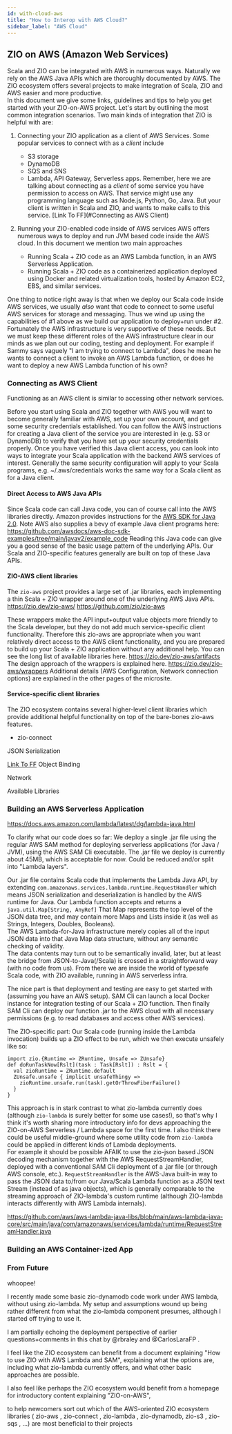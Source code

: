 ```yaml
---
id: with-cloud-aws
title: "How to Interop with AWS Cloud?"
sidebar_label: "AWS Cloud"
---
```


## ZIO on AWS (Amazon Web Services)

Scala and ZIO can be integrated with AWS in numerous ways.
Naturally we rely on the AWS Java APIs which are thoroughly documented by AWS.
The ZIO ecosystem offers several projects to make integration of Scala, ZIO and AWS easier and more productive.  
In this document we give some links, guidelines and tips to help you get started with your ZIO-on-AWS project.  Let's start by outlining the most common integration scenarios.
Two main kinds of integration that ZIO is helpful with are:
1) Connecting your ZIO application as a client of AWS Services.  Some popular services to connect with as a *client* include
   * S3 storage
   * DynamoDB
   * SQS and SNS
   * Lambda, API Gateway, Serverless apps.  Remember, here we are talking about connecting as a *client* of some service you have permission to access on AWS.  That service might use any programming language such as Node.js, Python, Go, Java.  But your client is written in Scala and ZIO, and wants to make calls to this service.
[Link To FF](#Connecting as AWS Client)

2) Running your ZIO-enabled code inside of AWS services
AWS offers numerous ways to deploy and run JVM based code inside the AWS cloud.
In this document we mention two main approaches

    * Running Scala + ZIO code as an AWS Lambda function, in an AWS Serverless Application.
    * Running Scala + ZIO code as a containerized application deployed using Docker and related virtualization tools, hosted by Amazon EC2, EBS, and similar services.

One thing to notice right away is that when we deploy our Scala code inside AWS services, we usually *also* want that code to connect to some useful AWS services for storage and messaging.  Thus we wind up using the capabilities of #1 above as we build our application to deploy+run under #2. Fortunately the AWS infrastructure is very supportive of these needs.  But we must keep these different roles of the AWS infrastructure clear in our minds as we plan out our coding, testing and deployment. For example if Sammy says vaguely "I am trying to connect to Lambda", does he mean he wants to connect a client to invoke an AWS Lambda function, or does he want to deploy a new AWS Lambda function of his own?

### Connecting as AWS Client

Functioning as an AWS client is similar to accessing other network services. 

Before you start using Scala and ZIO together with AWS you will want to become generally familiar with AWS, set up your own account, and get some security credentials established.
You can follow the AWS instructions for creating a Java client of the service you are interested in (e.g. S3 or DynamoDB) to verify that you have set up your security credentials
properly.  Once you have verified this Java client access, you can look into ways to integrate your Scala application with the backend AWS services of interest.  Generally
the same security configuration will apply to your Scala programs, e.g. ~/.aws/credentials works the same way for a Scala client as for a Java client.

#### Direct Access to AWS Java APIs

Since Scala code can call Java code, you can of course call into the AWS libraries directly.
Amazon provides instructions for the [AWS SDK for Java 2.0](https://aws.amazon.com/sdk-for-java/).
Note AWS also supplies a bevy of example Java client programs here: https://github.com/awsdocs/aws-doc-sdk-examples/tree/main/javav2/example_code
Reading this Java code can give you a good sense of the basic usage pattern of the underlying APIs.
Our Scala and ZIO-specific features generally are built on top of these Java APIs.

#### ZIO-AWS client libraries

The `zio-aws` project provides a large set of .jar libraries, each implementing a thin Scala + ZIO wrapper around one of the underlying AWS Java APIs.
https://zio.dev/zio-aws/
https://github.com/zio/zio-aws

These wrappers make the API input+output value objects more friendly to the Scala developer, but they do not add much service-specific client functionality.
Therefore this zio-aws are appropriate when you want relatively direct access to the AWS client functionality, and you are prepared to build up your Scala + ZIO application without any additional help.
You can see the long list of available libraries here. https://zio.dev/zio-aws/artifacts
The design approach of the wrappers is explained here.  https://zio.dev/zio-aws/wrappers
Additional details (AWS Configuration, Network connection options) are explained in the other pages of the microsite.

#### Service-specific client libraries

The ZIO ecosystem contains several higher-level client libraries which provide additional helpful functionality on top of the bare-bones zio-aws features.
  * zio-connect


JSON Serialization

[Link To FF](#from-future)
Object Binding 

Network

Available Libraries

### Building an AWS Serverless Application 

https://docs.aws.amazon.com/lambda/latest/dg/lambda-java.html


To clarify what our code does so far:  We deploy a single .jar file using the regular AWS SAM method for deploying serverless applications (for Java / JVM), 
using the AWS SAM Cli executable. The .jar file we deploy is currently about 45MB, which is acceptable for now. Could be reduced and/or split into "Lambda layers".

Our .jar file contains Scala code that implements the Lambda Java API, by extending `com.amazonaws.services.lambda.runtime.RequestHandler`
which means JSON serialization and deserialization is handled by the AWS runtime for Java.
Our Lambda function accepts and returns a `java.util.Map[String, AnyRef]`
That Map represents the top level of the JSON data tree, and may contain more Maps and Lists inside it (as well as Strings, Integers, Doubles, Booleans).  
The AWS Lambda-for-Java infrastructure merely copies all of the input JSON data into that Java Map data structure, without any semantic checking of validity.  
The data contents may turn out to be semantically invalid, later, but at least the bridge from JSON-to-Java(/Scala) is crossed in a straightforward way 
(with no code from us). From there we are inside the world of typesafe Scala code, with ZIO available, running in AWS serverless infra.

The nice part is that deployment and testing are easy to get started with (assuming you have an AWS setup).  SAM Cli can launch a local Docker instance for integration testing
of our Scala + ZIO function. Then finally SAM Cli can deploy our function .jar to the AWS cloud with all necessary permissions (e.g. to read databases and access other AWS services).

The ZIO-specific part:  Our Scala code (running inside the Lambda invocation) builds up a ZIO effect to be run, which we then execute unsafely like so:

``` 
import zio.{Runtime => ZRuntime, Unsafe => ZUnsafe}
def doRunTaskNow[Rslt](task : Task[Rslt]) : Rslt = {
  val zioRuntime = ZRuntime.default
  ZUnsafe.unsafe { implicit unsafeThingy =>
    zioRuntime.unsafe.run(task).getOrThrowFiberFailure()
  }
} 
```

This approach is in stark contrast to what zio-lambda currently does (although `zio-lambda` is surely better for some use cases!), so that's why 
I think it's worth sharing more introductory info for devs approaching the ZIO-on-AWS Serverless / Lambda space for the first time.
I also think there could be useful middle-ground where some utility code from `zio-lambda` could be applied in different kinds of Lambda deployments.  
For example it should be possible AFAIK to use the zio-json based JSON decoding mechanism together with the AWS RequestStreamHandler,
deployed with a conventional SAM Cli deployment of a .jar file (or through AWS console, etc.).
`RequestStreamHandler` is the AWS-Java built-in way to pass the JSON data to/from our Java/Scala Lambda function as a JSON text Stream (instead of as java objects),
which is generally comparable to the streaming approach of ZIO-lambda's custom runtime (although ZIO-lambda interacts differently with AWS Lambda internals).  

https://github.com/aws/aws-lambda-java-libs/blob/main/aws-lambda-java-core/src/main/java/com/amazonaws/services/lambda/runtime/RequestStreamHandler.java


### Building an AWS Container-ized App


### From Future
whoopee!


I recently made some basic zio-dynamodb code work under AWS lambda, without using zio-lambda.
My setup and assumptions wound up being rather different from what the zio-lambda component presumes, although I started off trying to use it.

I am partially echoing the deployment perspective of earlier questions+comments in this chat by @rbraley and @CarlosLaraFP .

I feel like the ZIO ecosystem can benefit from a document explaining "How to use ZIO with AWS Lambda and SAM", 
explaining what the options are, including what zio-lambda currently offers, and what other basic approaches are possible.

I also feel like perhaps the ZIO ecosystem would benefit from a homepage for introductory content explaining "ZIO-on-AWS",

to help newcomers sort out which of the AWS-oriented ZIO ecosystem libraries ( ⁠zio-aws , ⁠zio-connect , ⁠zio-lambda , ⁠zio-dynamodb, ⁠zio-s3 , ⁠zio-sqs ,  ...) are most beneficial to their projects
